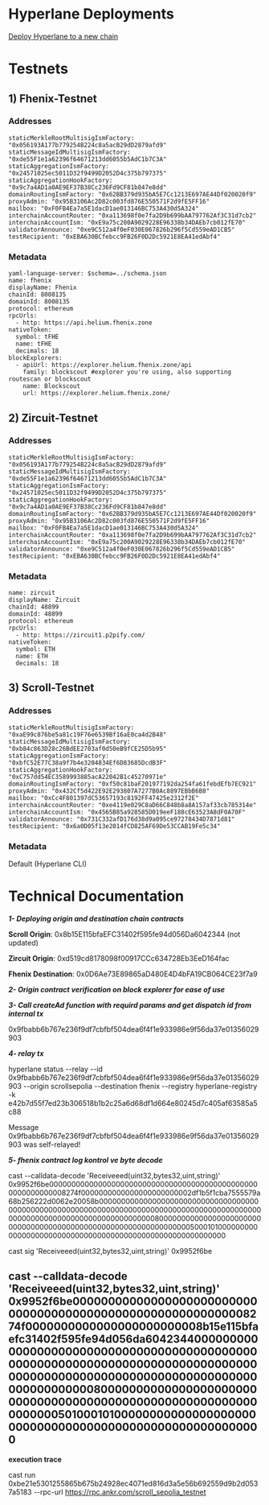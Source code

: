 # Hyperlane Deployments
[Deploy Hyperlane to a new chain](https://docs.hyperlane.xyz/docs/deploy-hyperlane)

# Testnets
## 1) Fhenix-Testnet
### Addresses
```
staticMerkleRootMultisigIsmFactory: "0x056193A177b779254B224c8a5acB29dD2879afd9"
staticMessageIdMultisigIsmFactory: "0xde55F1e1a62396f64671213dd6055b5AdC1b7C3A"
staticAggregationIsmFactory: "0x24571025ec5011D32f9499D2052D4c375b797375"
staticAggregationHookFactory: "0x9c7a4AD1a0AE9EF37B38Cc236Fd9CF81b847e8dd"
domainRoutingIsmFactory: "0x62BB379d935bA5E7Cc1213E697AE44Df020020f9"
proxyAdmin: "0x95B3106Ac2D82c003fd876E550571F2d9fE5FF16"
mailbox: "0xF0FB4Ea7a5E1dacD1ae013146BC753A430d5A324"
interchainAccountRouter: "0xa113698f0e7fa2D9b699bAA797762Af3C31d7cb2"
interchainAccountIsm: "0xE9a75c200A9029228E96338b34DAEb7cb012fE70"
validatorAnnounce: "0xe9C512a4f0eF030E067826b296f5Cd559eAD1CB5"
testRecipient: "0xEBA630BCfebcc9FB26F0D2Dc5921E8EA41edAbf4"
```

### Metadata
```
yaml-language-server: $schema=../schema.json
name: fhenix
displayName: Fhenix
chainId: 8008135
domainId: 8008135
protocol: ethereum
rpcUrls:
  - http: https://api.helium.fhenix.zone
nativeToken:
  symbol: tFHE
  name: tFHE
  decimals: 18
blockExplorers:
  - apiUrl: https://explorer.helium.fhenix.zone/api
    family: blockscout #explorer you're using, also supporting routescan or blockscout
    name: Blockscout
    url: https://explorer.helium.fhenix.zone/
 ```
## 2) Zircuit-Testnet
### Addresses
```
staticMerkleRootMultisigIsmFactory: "0x056193A177b779254B224c8a5acB29dD2879afd9"
staticMessageIdMultisigIsmFactory: "0xde55F1e1a62396f64671213dd6055b5AdC1b7C3A"
staticAggregationIsmFactory: "0x24571025ec5011D32f9499D2052D4c375b797375"
staticAggregationHookFactory: "0x9c7a4AD1a0AE9EF37B38Cc236Fd9CF81b847e8dd"
domainRoutingIsmFactory: "0x62BB379d935bA5E7Cc1213E697AE44Df020020f9"
proxyAdmin: "0x95B3106Ac2D82c003fd876E550571F2d9fE5FF16"
mailbox: "0xF0FB4Ea7a5E1dacD1ae013146BC753A430d5A324"
interchainAccountRouter: "0xa113698f0e7fa2D9b699bAA797762Af3C31d7cb2"
interchainAccountIsm: "0xE9a75c200A9029228E96338b34DAEb7cb012fE70"
validatorAnnounce: "0xe9C512a4f0eF030E067826b296f5Cd559eAD1CB5"
testRecipient: "0xEBA630BCfebcc9FB26F0D2Dc5921E8EA41edAbf4"
```
### Metadata
```
name: zircuit
displayName: Zircuit
chainId: 48899
domainId: 48899
protocol: ethereum
rpcUrls:
  - http: https://zircuit1.p2pify.com/
nativeToken:
  symbol: ETH
  name: ETH
  decimals: 18
```

## 3) Scroll-Testnet
### Addresses
```
staticMerkleRootMultisigIsmFactory: "0xaE99c876be5a81c19F76e6539Bf16aE0ca4d2B48"
staticMessageIdMultisigIsmFactory: "0xb84c863D28c26BdEE2703af0d50eB9fCE25D5b95"
staticAggregationIsmFactory: "0xbfC52E77C38a9f7b4e3204834Ef6D83685DcdB3F"
staticAggregationHookFactory: "0xC757dd54EC3589993885acA22042B1c45270971e"
domainRoutingIsmFactory: "0xf50c81baF201977192da254fa61febdEfb7EC921"
proxyAdmin: "0x432Cf5d422E92E293807A7277B0Ac8897EBbB6B8"
mailbox: "0xCc4F801397dC53657193c8192FF47425e2312f2E"
interchainAccountRouter: "0xe4119e029C8aD66C848b8a8A157af33cb785314e"
interchainAccountIsm: "0x4565B85a928585D019eeF188cE63523A8dF0A70F"
validatorAnnounce: "0x731C332afD176d38d9a095ce97278434D7871d81"
testRecipient: "0x6a0D05f13e2014fCD825AF69De53CCAB19Fe5c34"
```
### Metadata
Default (Hyperlane CLI)

# Technical Documentation

**_1- Deploying origin and destination chain contracts_**

**Scroll Origin**: 0x8b15E115bfaEFC31402f595fe94d056Da6042344 (not updated)

**Zircuit Origin**: 0xd519cd8178098f00917CCc634728Eb3EeD164fac

**Fhenix Destination**: 0x0D6Ae73E89865aD480E4D4bFA19CB064CE23f7a9


**_2- Origin contract verification on block explorer for ease of use_**

**_3- Call createAd function with requird params and get dispatch id from internal tx_**

0x9fbabb6b767e236f9df7cbfbf504dea6f4f1e933986e9f56da37e01356029903


**_4- relay tx_**

hyperlane status --relay --id 0x9fbabb6b767e236f9df7cbfbf504dea6f4f1e933986e9f56da37e01356029903 --origin scrollsepolia --destination fhenix --registry hyperlane-registry -k e42b7d55f7ed23b306518b1b2c25a6d68df1d664e80245d7c405af63585a5c88


Message 0x9fbabb6b767e236f9df7cbfbf504dea6f4f1e933986e9f56da37e01356029903 was self-relayed!

**_5- fhenix contract log kontrol ve byte decode_**

cast --calldata-decode 'Receiveeed(uint32,bytes32,uint,string)' 0x9952f6be000000000000000000000000000000000000000000000000000000000008274f0000000000000000000000002df1b5f1cba7555579a68b256222d0062e20058b0000000000000000000000000000000000000000000000000000000000000000000000000000000000000000000000000000000000000000000000000000008000000000000000000000000000000000000000000000000000000000000000050001010000000000000000000000000000000000000000000000000000000000

 cast sig 'Receiveeed(uint32,bytes32,uint,string)'
0x9952f6be

 cast --calldata-decode 'Receiveeed(uint32,bytes32,uint,string)' 0x9952f6be000000000000000000000000000000000000000000000000000000000008274f0000000000000000000000008b15e115bfaefc31402f595fe94d056da60423440000000000000000000000000000000000000000000000000000000000000000000000000000000000000000000000000000000000000000000000000000008000000000000000000000000000000000000000000000000000000000000000050100010100000000000000000000000000000000000000000000000000000000
----

**execution trace**

cast run 0xbe21e5301255865b675b24928ec4071ed816d3a5e56b692559d9b2d0537a5183 --rpc-url https://rpc.ankr.com/scroll_sepolia_testnet




